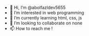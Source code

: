 - 👋 Hi, I’m @abolfazldev5655
- 👀 I’m interested in web programming
- 🌱 I’m currently learning html, css, js
- 💞️ I’m looking to collaborate on none
- 📫 How to reach me !

<!---
abolfazldev5655/abolfazldev5655 is a ✨ special ✨ repository because its `README.md` (this file) appears on your GitHub profile.
You can click the Preview link to take a look at your changes.
--->
